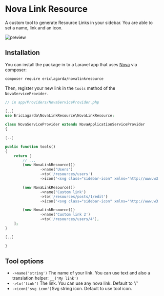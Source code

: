 # Nova Link Resource

A custom tool to generate Resource Links in your sidebar. You are able to set a name, link and an icon.

![preview](thumbnail.jpg)

## Installation

You can install the package in to a Laravel app that uses [Nova](https://nova.laravel.com) via composer:


```bash
composer require ericlagarda/novalinkresource
```

Then, register your new link in the `tools` method of the `NovaServiceProvider`.

```php
// in app/Providers/NovaServiceProvider.php

[..]
use EricLagarda\NovaLinkResource\NovaLinkResource;

class NovaServiceProvider extends NovaApplicationServiceProvider
{

[..]

public function tools()
{
    return [
        // ...
        (new NovaLinkResource())
                ->name('Users')
                ->to('/resources/users')
                ->icon('<svg class="sidebar-icon" xmlns="http://www.w3.org/2000/svg"  viewBox="0 0 24 24" width="24" height="24"><path fill="var(--sidebar-icon)" d="M12 12a5 5 0 1 1 0-10 5 5 0 0 1 0 10zm0-2a3 3 0 1 0 0-6 3 3 0 0 0 0 6zm9 11a1 1 0 0 1-2 0v-2a3 3 0 0 0-3-3H8a3 3 0 0 0-3 3v2a1 1 0 0 1-2 0v-2a5 5 0 0 1 5-5h8a5 5 0 0 1 5 5v2z"/></svg>'),

        (new NovaLinkResource())
                ->name('Custom link')
                ->to('/resources/posts/1/edit')
                ->icon('<svg class="sidebar-icon" xmlns="http://www.w3.org/2000/svg" viewBox="0 0 24 24" width="24" height="24"><path fill="var(--sidebar-icon)" d="M19 10v6a2 2 0 0 1 2 2v2a2 2 0 0 1-2 2H5a2 2 0 0 1-2-2v-2c0-1.1.9-2 2-2v-6a2 2 0 0 1-2-2V7a1 1 0 0 1 .55-.9l8-4a1 1 0 0 1 .9 0l8 4A1 1 0 0 1 21 7v1a2 2 0 0 1-2 2zm-6 0h-2v6h2v-6zm4 0h-2v6h2v-6zm-8 0H7v6h2v-6zM5 7.62V8h14v-.38l-7-3.5-7 3.5zM5 18v2h14v-2H5z"/></svg>'),

        (new NovaLinkResource())
                ->name('Custom link 2')
                ->to('/resources/users/4'),
    ];
}

[..]

}
```

## Tool options

* `->name('string')` The name of your link. You can use text and also a translation helper: `__('My link')`
* `->to('link')` The link. You can use any nova link. Default to '/'
* `->icon('svg icon')`Svg string icon. Default to use tool icon.
